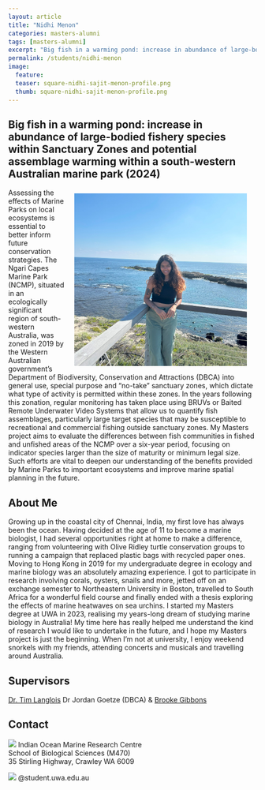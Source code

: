 ```yaml
---
layout: article
title: "Nidhi Menon"
categories: masters-alumni
tags: [masters-alumni]
excerpt: "Big fish in a warming pond: increase in abundance of large-bodied fishery species within Sanctuary Zones and potential assemblage warming within a south-western Australian marine park (2024)"
permalink: /students/nidhi-menon
image:
  feature: 
  teaser: square-nidhi-sajit-menon-profile.png
  thumb: square-nidhi-sajit-menon-profile.png
---
```

## Big fish in a warming pond: increase in abundance of large-bodied fishery species within Sanctuary Zones and potential assemblage warming within a south-western Australian marine park (2024)
<img src='/images/square-nidhi-sajit-menon-profile.png' align='right' width="350" hspace="20" vspace="10">

Assessing the effects of Marine Parks on local ecosystems is essential to better inform future conservation strategies. The Ngari Capes Marine Park (NCMP), situated in an ecologically significant region of south-western Australia, was zoned in 2019 by the Western Australian government’s Department of Biodiversity, Conservation and Attractions (DBCA) into general use, special purpose and “no-take” sanctuary zones, which dictate what type of activity is permitted within these zones. In the years following this zonation, regular monitoring has taken place using BRUVs or Baited Remote Underwater Video Systems that allow us to quantify fish assemblages, particularly large target species that may be susceptible to recreational and commercial fishing outside sanctuary zones. My Masters project aims to evaluate the differences between fish communities in fished and unfished areas of the NCMP over a six-year period, focusing on indicator species larger than the size of maturity or minimum legal size. Such efforts are vital to deepen our understanding of the benefits provided by Marine Parks to important ecosystems and improve marine spatial planning in the future.

## About Me
Growing up in the coastal city of Chennai, India, my first love has always been the ocean. Having decided at the age of 11 to become a marine biologist, I had several opportunities right at home to make a difference, ranging from volunteering with Olive Ridley turtle conservation groups to running a campaign that replaced plastic bags with recycled paper ones. Moving to Hong Kong in 2019 for my undergraduate degree in ecology and marine biology was an absolutely amazing experience. I got to participate in research involving corals, oysters, snails and more, jetted off on an exchange semester to Northeastern University in Boston, travelled to South Africa for a wonderful field course and finally ended with a thesis exploring the effects of marine heatwaves on sea urchins. I started my Masters degree at UWA in 2023, realising my years-long dream of studying marine biology in Australia! My time here has really helped me understand the kind of research I would like to undertake in the future, and I hope my Masters project is just the beginning. When I’m not at university, I enjoy weekend snorkels with my friends, attending concerts and musicals and travelling around Australia.

## Supervisors
[Dr. Tim Langlois](https://marineecology.io/researchers/tim-langlois/ "Tim Langlois")
Dr Jordan Goetze (DBCA) &
[Brooke Gibbons](https://marineecology.io/researchers/brooke-gibbons/ "Brooke Gibbons")


## Contact
<img src='/images/icons/building-regular.svg' width="15px"> Indian Ocean Marine Research Centre <br>
School of Biological Sciences (M470)<br>
35 Stirling Highway, Crawley WA 6009

<img src='/images/icons/envelope-regular.svg' width="15px"> <a href="@student.uwa.edu.au"></a>@student.uwa.edu.au<br>
